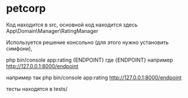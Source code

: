 # petcorp

Код находится в src,
основной код находится здесь App\Domain\Manager\RatingManager

Используется решение консольно (для этого нужно установить симфони),

php bin/console app:rating {ENDPOINT}
где {ENDPOINT} например http://127.0.0.1:8000/endpoint

например так 
php bin/console app:rating http://127.0.0.1:8000/endpoint

тесты находятся в tests/
